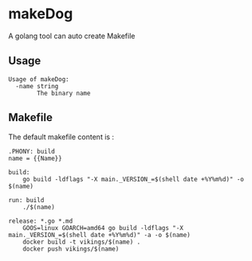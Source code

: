 # makeDog
A golang tool can auto create Makefile

## Usage

```$golang
Usage of makeDog:
  -name string
    	The binary name
```

## Makefile
The default makefile content is :
```$makefile
.PHONY: build
name = {{Name}}

build:
	go build -ldflags "-X main._VERSION_=$(shell date +%Y%m%d)" -o $(name)

run: build
	./$(name)

release: *.go *.md
	GOOS=linux GOARCH=amd64 go build -ldflags "-X main._VERSION_=$(shell date +%Y%m%d)" -a -o $(name)
	docker build -t vikings/$(name) .
	docker push vikings/$(name)

```
